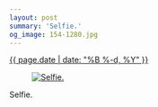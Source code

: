 ```yaml
---
layout: post
summary: 'Selfie.'
og_image: 154-1280.jpg
---
```


<p>
 <time>
  <a href="/154">
   {{ page.date | date: "%B %-d, %Y" }}
  </a>
 </time>
 <a href="/154">
  <figure data-taken="11/8/2013">
   <img alt="Selfie." sizes="(min-width: 700px) 50vw, calc(100vw - 2rem)" src="{{ site.assets_url }}/154-640.jpg" srcset="{{ site.assets_url }}/154-1280.jpg 1280w, {{ site.assets_url }}/154-960.jpg 960w, {{ site.assets_url }}/154-640.jpg 640w, {{ site.assets_url }}/154-320.jpg 320w"/>
  </figure>
 </a>
 <span>
  Selfie.
 </span>
</p>

